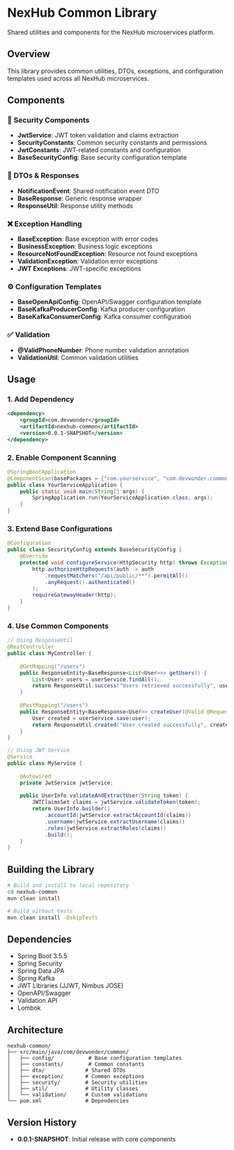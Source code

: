 # NexHub Common Library

Shared utilities and components for the NexHub microservices platform.

## Overview

This library provides common utilities, DTOs, exceptions, and configuration templates used across all NexHub microservices.

## Components

### 🔐 Security Components
- **JwtService**: JWT token validation and claims extraction
- **SecurityConstants**: Common security constants and permissions
- **JwtConstants**: JWT-related constants and configuration
- **BaseSecurityConfig**: Base security configuration template

### 📝 DTOs & Responses
- **NotificationEvent**: Shared notification event DTO
- **BaseResponse**: Generic response wrapper
- **ResponseUtil**: Response utility methods

### ❌ Exception Handling
- **BaseException**: Base exception with error codes
- **BusinessException**: Business logic exceptions
- **ResourceNotFoundException**: Resource not found exceptions
- **ValidationException**: Validation error exceptions
- **JWT Exceptions**: JWT-specific exceptions

### ⚙️ Configuration Templates
- **BaseOpenApiConfig**: OpenAPI/Swagger configuration template
- **BaseKafkaProducerConfig**: Kafka producer configuration
- **BaseKafkaConsumerConfig**: Kafka consumer configuration

### ✅ Validation
- **@ValidPhoneNumber**: Phone number validation annotation
- **ValidationUtil**: Common validation utilities

## Usage

### 1. Add Dependency

```xml
<dependency>
    <groupId>com.devwonder</groupId>
    <artifactId>nexhub-common</artifactId>
    <version>0.0.1-SNAPSHOT</version>
</dependency>
```

### 2. Enable Component Scanning

```java
@SpringBootApplication
@ComponentScan(basePackages = {"com.yourservice", "com.devwonder.common"})
public class YourServiceApplication {
    public static void main(String[] args) {
        SpringApplication.run(YourServiceApplication.class, args);
    }
}
```

### 3. Extend Base Configurations

```java
@Configuration
public class SecurityConfig extends BaseSecurityConfig {
    @Override
    protected void configureService(HttpSecurity http) throws Exception {
        http.authorizeHttpRequests(auth -> auth
            .requestMatchers("/api/public/**").permitAll()
            .anyRequest().authenticated()
        );
        requireGatewayHeader(http);
    }
}
```

### 4. Use Common Components

```java
// Using ResponseUtil
@RestController
public class MyController {
    
    @GetMapping("/users")
    public ResponseEntity<BaseResponse<List<User>>> getUsers() {
        List<User> users = userService.findAll();
        return ResponseUtil.success("Users retrieved successfully", users);
    }
    
    @PostMapping("/users")
    public ResponseEntity<BaseResponse<User>> createUser(@Valid @RequestBody User user) {
        User created = userService.save(user);
        return ResponseUtil.created("User created successfully", created);
    }
}

// Using JWT Service
@Service
public class MyService {
    
    @Autowired
    private JwtService jwtService;
    
    public UserInfo validateAndExtractUser(String token) {
        JWTClaimsSet claims = jwtService.validateToken(token);
        return UserInfo.builder()
            .accountId(jwtService.extractAccountId(claims))
            .username(jwtService.extractUsername(claims))
            .roles(jwtService.extractRoles(claims))
            .build();
    }
}
```

## Building the Library

```bash
# Build and install to local repository
cd nexhub-common
mvn clean install

# Build without tests
mvn clean install -DskipTests
```

## Dependencies

- Spring Boot 3.5.5
- Spring Security
- Spring Data JPA
- Spring Kafka
- JWT Libraries (JJWT, Nimbus JOSE)
- OpenAPI/Swagger
- Validation API
- Lombok

## Architecture

```
nexhub-common/
├── src/main/java/com/devwonder/common/
│   ├── config/           # Base configuration templates
│   ├── constants/        # Common constants
│   ├── dto/             # Shared DTOs
│   ├── exception/       # Common exceptions  
│   ├── security/        # Security utilities
│   ├── util/            # Utility classes
│   └── validation/      # Custom validations
└── pom.xml              # Dependencies
```

## Version History

- **0.0.1-SNAPSHOT**: Initial release with core components